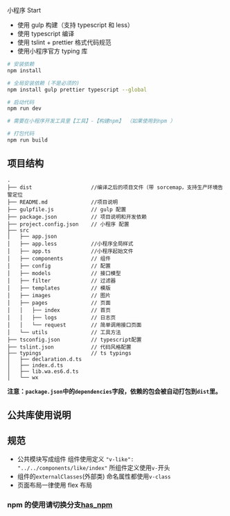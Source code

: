 小程序 Start

- 使用 gulp 构建（支持 typescript 和 less）
- 使用 typescript 编译
- 使用 tslint + prettier 格式代码规范
- 使用小程序官方 typing 库

```sh
# 安装依赖
npm install

# 全局安装依赖 (不是必须的)
npm install gulp prettier typescript --global

# 启动代码
npm run dev

# 需要在小程序开发工具里【工具】-【构建npm】 （如果使用到npm ）

# 打包代码
npm run build
```

## 项目结构

```
.
├── dist                   //编译之后的项目文件（带 sorcemap，支持生产环境告警定位
├── README.md              //项目说明
├── gulpfile.js            // gulp 配置
├── package.json           // 项目说明和开发依赖
├── project.config.json    // 小程序 配置
├── src
│   ├── app.json
│   ├── app.less           //小程序全局样式
│   ├── app.ts             //小程序起始文件
│   ├── components         // 组件
│   ├── config             // 配置
│   ├── models             // 接口模型
│   ├── filter             // 过滤器
│   ├── templates          // 模版
│   ├── images             // 图片
│   ├── pages              // 页面
│   │   ├── index          // 首页
│   │   ├── logs           // 日志页
│   │   └── request        // 简单调用接口页面
│   └── utils              // 工具方法
├── tsconfig.json          // typescript配置
├── tslint.json            // 代码风格配置
├── typings                // ts typings
│   ├── declaration.d.ts
│   ├── index.d.ts
│   ├── lib.wa.es6.d.ts
│   └── wx
```

**注意：`package.json`中的`dependencies`字段，依赖的包会被自动打包到`dist`里。**

## 公共库使用说明

## 规范

- 公共模块写成组件 组件使用定义 `"v-like": "../../components/like/index"` 所组件定义使用`v-`开头
- 组件的`externalClasses`(外部类) 命名属性都使用`v-class`
- 页面布局一律使用 flex 布局

### npm 的使用请切换分支[has_npm](https://github.com/freeshineit/wxapp-typescript-start/tree/has_npm)

